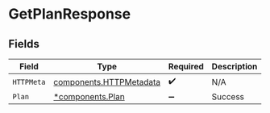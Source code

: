 # GetPlanResponse


## Fields

| Field                                                              | Type                                                               | Required                                                           | Description                                                        |
| ------------------------------------------------------------------ | ------------------------------------------------------------------ | ------------------------------------------------------------------ | ------------------------------------------------------------------ |
| `HTTPMeta`                                                         | [components.HTTPMetadata](../../models/components/httpmetadata.md) | :heavy_check_mark:                                                 | N/A                                                                |
| `Plan`                                                             | [*components.Plan](../../models/components/plan.md)                | :heavy_minus_sign:                                                 | Success                                                            |